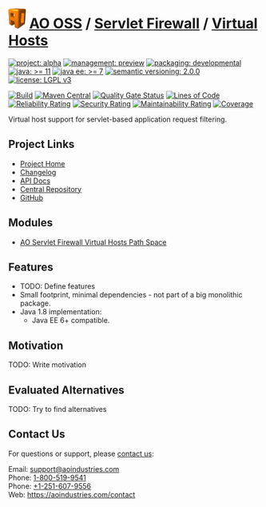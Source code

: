 # [<img src="ao-logo.png" alt="AO Logo" width="35" height="40">](https://github.com/ao-apps) [AO OSS](https://github.com/ao-apps/ao-oss) / [Servlet Firewall](https://github.com/ao-apps/ao-servlet-firewall) / [Virtual Hosts](https://github.com/ao-apps/ao-servlet-firewall-virtual-hosts)

[![project: alpha](https://oss.aoapps.com/ao-badges/project-alpha.svg)](https://aoindustries.com/life-cycle#project-alpha)
[![management: preview](https://oss.aoapps.com/ao-badges/management-preview.svg)](https://aoindustries.com/life-cycle#management-preview)
[![packaging: developmental](https://oss.aoapps.com/ao-badges/packaging-developmental.svg)](https://aoindustries.com/life-cycle#packaging-developmental)  
[![java: &gt;= 11](https://oss.aoapps.com/ao-badges/java-11.svg)](https://docs.oracle.com/en/java/javase/11/)
[![java ee: &gt;= 7](https://oss.aoapps.com/ao-badges/javaee-7.svg)](https://docs.oracle.com/javaee/7/)
[![semantic versioning: 2.0.0](https://oss.aoapps.com/ao-badges/semver-2.0.0.svg)](https://semver.org/spec/v2.0.0.html)
[![license: LGPL v3](https://oss.aoapps.com/ao-badges/license-lgpl-3.0.svg)](https://www.gnu.org/licenses/lgpl-3.0)

[![Build](https://github.com/ao-apps/ao-servlet-firewall-virtual-hosts/workflows/Build/badge.svg?branch=master)](https://github.com/ao-apps/ao-servlet-firewall-virtual-hosts/actions?query=workflow%3ABuild)
[![Maven Central](https://maven-badges.herokuapp.com/maven-central/com.aoapps/ao-servlet-firewall-virtual-hosts/badge.svg)](https://maven-badges.herokuapp.com/maven-central/com.aoapps/ao-servlet-firewall-virtual-hosts)
[![Quality Gate Status](https://sonarcloud.io/api/project_badges/measure?branch=master&project=com.aoapps%3Aao-servlet-firewall-virtual-hosts&metric=alert_status)](https://sonarcloud.io/dashboard?branch=master&id=com.aoapps%3Aao-servlet-firewall-virtual-hosts)
[![Lines of Code](https://sonarcloud.io/api/project_badges/measure?branch=master&project=com.aoapps%3Aao-servlet-firewall-virtual-hosts&metric=ncloc)](https://sonarcloud.io/component_measures?branch=master&id=com.aoapps%3Aao-servlet-firewall-virtual-hosts&metric=ncloc)  
[![Reliability Rating](https://sonarcloud.io/api/project_badges/measure?branch=master&project=com.aoapps%3Aao-servlet-firewall-virtual-hosts&metric=reliability_rating)](https://sonarcloud.io/component_measures?branch=master&id=com.aoapps%3Aao-servlet-firewall-virtual-hosts&metric=Reliability)
[![Security Rating](https://sonarcloud.io/api/project_badges/measure?branch=master&project=com.aoapps%3Aao-servlet-firewall-virtual-hosts&metric=security_rating)](https://sonarcloud.io/component_measures?branch=master&id=com.aoapps%3Aao-servlet-firewall-virtual-hosts&metric=Security)
[![Maintainability Rating](https://sonarcloud.io/api/project_badges/measure?branch=master&project=com.aoapps%3Aao-servlet-firewall-virtual-hosts&metric=sqale_rating)](https://sonarcloud.io/component_measures?branch=master&id=com.aoapps%3Aao-servlet-firewall-virtual-hosts&metric=Maintainability)
[![Coverage](https://sonarcloud.io/api/project_badges/measure?branch=master&project=com.aoapps%3Aao-servlet-firewall-virtual-hosts&metric=coverage)](https://sonarcloud.io/component_measures?branch=master&id=com.aoapps%3Aao-servlet-firewall-virtual-hosts&metric=Coverage)

Virtual host support for servlet-based application request filtering.

## Project Links
* [Project Home](https://oss.aoapps.com/servlet-firewall/virtual-hosts/)
* [Changelog](https://oss.aoapps.com/servlet-firewall/virtual-hosts/changelog)
* [API Docs](https://oss.aoapps.com/servlet-firewall/virtual-hosts/apidocs/)
* [Central Repository](https://central.sonatype.com/artifact/com.aoapps/ao-servlet-firewall-virtual-hosts)
* [GitHub](https://github.com/ao-apps/ao-servlet-firewall-virtual-hosts)

## Modules
* [AO Servlet Firewall Virtual Hosts Path Space](https://github.com/ao-apps/ao-servlet-firewall-virtual-hosts-path-space)

## Features
* TODO: Define features
* Small footprint, minimal dependencies - not part of a big monolithic package.
* Java 1.8 implementation:
    * Java EE 6+ compatible.

## Motivation
TODO: Write motivation

## Evaluated Alternatives
TODO: Try to find alternatives

## Contact Us
For questions or support, please [contact us](https://aoindustries.com/contact):

Email: [support@aoindustries.com](mailto:support@aoindustries.com)  
Phone: [1-800-519-9541](tel:1-800-519-9541)  
Phone: [+1-251-607-9556](tel:+1-251-607-9556)  
Web: https://aoindustries.com/contact
